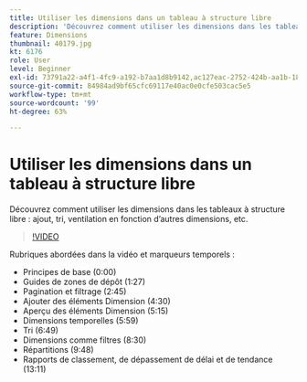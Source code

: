 ```yaml
---
title: Utiliser les dimensions dans un tableau à structure libre
description: 'Découvrez comment utiliser les dimensions dans les tableaux à structure libre : ajout, tri, ventilation en fonction d’autres dimensions, etc.'
feature: Dimensions
thumbnail: 40179.jpg
kt: 6176
role: User
level: Beginner
exl-id: 73791a22-a4f1-4fc9-a192-b7aa1d8b9142,ac127eac-2752-424b-aa1b-18a9688d42db
source-git-commit: 84984ad9bf65cfc69117e40ac0e0cfe503cac5e5
workflow-type: tm+mt
source-wordcount: '99'
ht-degree: 63%

---
```


# Utiliser les dimensions dans un tableau à structure libre

Découvrez comment utiliser les dimensions dans les tableaux à structure libre : ajout, tri, ventilation en fonction d’autres dimensions, etc.

>[!VIDEO](https://video.tv.adobe.com/v/40179/?quality=12&learn=on)

Rubriques abordées dans la vidéo et marqueurs temporels :

* Principes de base (0:00)
* Guides de zones de dépôt (1:27)
* Pagination et filtrage (2:45)
* Ajouter des éléments Dimension (4:30)
* Aperçu des éléments Dimension (5:15)
* Dimensions temporelles (5:59)
* Tri (6:49)
* Dimensions comme filtres (8:30)
* Répartitions (9:48)
* Rapports de classement, de dépassement de délai et de tendance (13:11)
